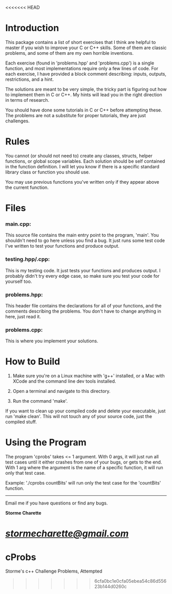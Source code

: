 <<<<<<< HEAD
# Introduction

This package contains a list of short exercises that I think are helpful
to master if you wish to improve your C or C++ skills. Some of them are
classic problems, and some of them are my own horrible inventions.

Each exercise (found in 'problems.hpp' and 'problems.cpp') is a single
function, and most implementations require only a few lines of code. For
each exercise, I have provided a block comment describing: inputs, outputs,
restrictions, and a hint.

The solutions are meant to be very simple, the tricky part is figuring out
how to implement them in C or C++. My hints will lead you in the right
direction in terms of research.

You should have done some tutorials in C or C++ before attempting these. The
problems are not a substitute for proper tutorials, they are just challenges.

# Rules

You cannot (or should not need to) create any classes, structs, helper functions,
or global scope variables. Each solution should be self contained in the
function definition. I will let you know if there is a specific standard
library class or function you should use.

You may use previous functions you've written only if they appear above
the current function.

# Files

### main.cpp:

This source file contains the main entry point to the program, 'main'.
You shouldn't need to go here unless you find a bug. It just runs some
test code I've written to test your functions and produce output.

### testing.hpp/.cpp:

This is my testing code. It just tests your functions and produces
output. I probably didn't try every edge case, so make sure you test
your code for yourself too.

### problems.hpp:

This header file contains the declarations for all of your functions,
and the comments describing the problems. You don't have to change
anything in here, just read it.

### problems.cpp:

This is where you implement your solutions.

# How to Build

1. Make sure you're on a Linux machine with 'g++' installed, or a Mac with
   XCode and the command line dev tools installed.

2. Open a terminal and navigate to this directory.

3. Run the command 'make'.

If you want to clean up your compiled code and delete your executable,
just run 'make clean'. This will not touch any of your source code, just
the compiled stuff.

# Using the Program

The program 'cprobs' takes <= 1 argument. With 0 args, it will just run
all test cases until it either crashes from one of your bugs, or gets to the
end. With 1 arg where the argument is the name of a specific function,
it will run only that test case.

Example: './cprobs countBits' will run only the test case for the
    'countBits' function.

---

Email me if you have questions or find any bugs.

**Storme Charette**

*stormecharette@gmail.com*
=======
# cProbs
Storme's c++ Challenge Problems, Attempted
>>>>>>> 6cfa0bc1e0cfa05ebea54c86d55623b144d0260c
